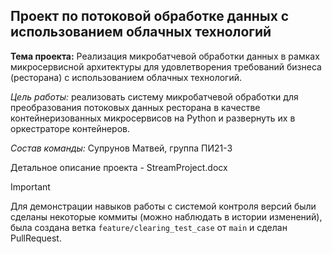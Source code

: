 ## Проект по потоковой обработке данных с использованием облачных технологий

**Тема проекта:** Реализация микробатчевой обработки данных в рамках микросервисной архитектуры для удовлетворения требований бизнеса (ресторана) с использованием облачных технологий.

_Цель работы:_ реализовать систему микробатчевой обработки для преобразования потоковых данных ресторана в качестве контейнеризованных микросервисов на Python и развернуть их в оркестраторе контейнеров.


_Состав команды:_ Супрунов Матвей, группа ПИ21-3

Детальное описание проекта - StreamProject.docx

>[!important]
>Для демонстрации навыков работы с системой контроля версий были сделаны некоторые коммиты (можно наблюдать в истории изменений), была создана ветка `feature/clearing_test_case` от `main` и сделан PullRequest.
